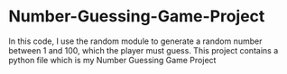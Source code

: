 # Number-Guessing-Game-Project
In this code, I use the random module to generate a random number between 1 and 100, which the player must guess.
This project contains a python file which is my Number Guessing Game Project 
